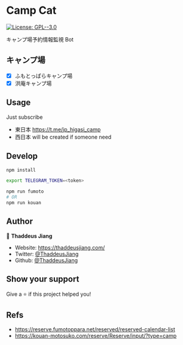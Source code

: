 # Camp Cat

[![License: GPL--3.0](https://img.shields.io/badge/License-GPL--3.0-yellow.svg)](./LICENSE)

キャンプ場予約情報監視 Bot

## キャンプ場

- [x] ふもとっぱらキャンプ場
- [x] 洪庵キャンプ場

## Usage

Just subscribe

- 東日本 https://t.me/jp_higasi_camp
- 西日本 will be created if someone need

## Develop

```sh
npm install
```

```sh
export TELEGRAM_TOKEN=<token>

npm run fumoto
# OR
npm run kouan
```

## Author

👤 **Thaddeus Jiang**

- Website: https://thaddeusjiang.com/
- Twitter: [@ThaddeusJiang](https://twitter.com/ThaddeusJiang)
- Github: [@ThaddeusJiang](https://github.com/ThaddeusJiang)

## Show your support

Give a ⭐️ if this project helped you!

## Refs

- https://reserve.fumotoppara.net/reserved/reserved-calendar-list
- https://kouan-motosuko.com/reserve/Reserve/input/?type=camp
